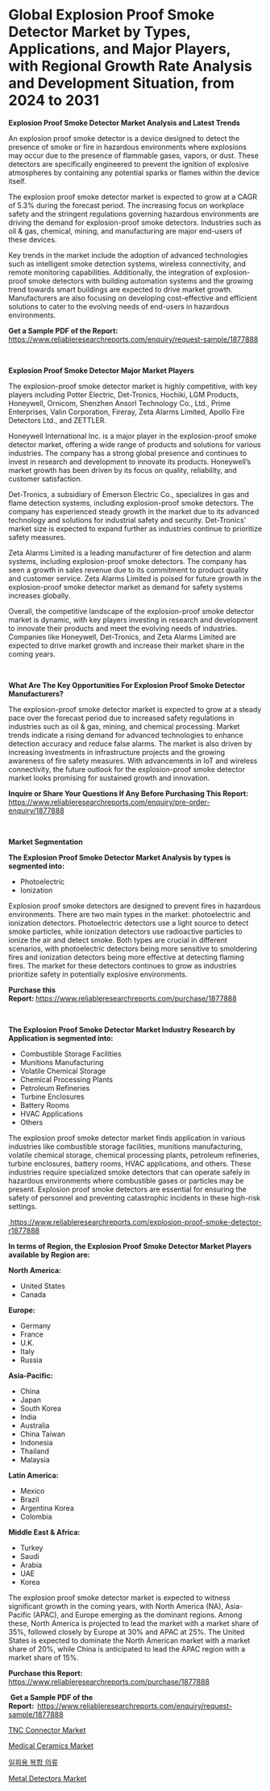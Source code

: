 <p><h1>Global Explosion Proof Smoke Detector Market by Types, Applications, and Major Players, with Regional Growth Rate Analysis and Development Situation, from 2024 to 2031</h1></p><p><strong>Explosion Proof Smoke Detector Market Analysis and Latest Trends</strong></p>
<p><p>An explosion proof smoke detector is a device designed to detect the presence of smoke or fire in hazardous environments where explosions may occur due to the presence of flammable gases, vapors, or dust. These detectors are specifically engineered to prevent the ignition of explosive atmospheres by containing any potential sparks or flames within the device itself.</p><p>The explosion proof smoke detector market is expected to grow at a CAGR of 5.3% during the forecast period. The increasing focus on workplace safety and the stringent regulations governing hazardous environments are driving the demand for explosion-proof smoke detectors. Industries such as oil & gas, chemical, mining, and manufacturing are major end-users of these devices.</p><p>Key trends in the market include the adoption of advanced technologies such as intelligent smoke detection systems, wireless connectivity, and remote monitoring capabilities. Additionally, the integration of explosion-proof smoke detectors with building automation systems and the growing trend towards smart buildings are expected to drive market growth. Manufacturers are also focusing on developing cost-effective and efficient solutions to cater to the evolving needs of end-users in hazardous environments.</p></p>
<p><strong>Get a Sample PDF of the Report:&nbsp;</strong> <a href="https://www.reliableresearchreports.com/enquiry/request-sample/1877888">https://www.reliableresearchreports.com/enquiry/request-sample/1877888</a></p>
<p>&nbsp;</p>
<p><strong>Explosion Proof Smoke Detector Major Market Players</strong></p>
<p><p>The explosion-proof smoke detector market is highly competitive, with key players including Potter Electric, Det-Tronics, Hochiki, LGM Products, Honeywell, Ornicom, Shenzhen Ansorl Technology Co., Ltd., Prime Enterprises, Valin Corporation, Fireray, Zeta Alarms Limited, Apollo Fire Detectors Ltd., and ZETTLER.</p><p>Honeywell International Inc. is a major player in the explosion-proof smoke detector market, offering a wide range of products and solutions for various industries. The company has a strong global presence and continues to invest in research and development to innovate its products. Honeywell’s market growth has been driven by its focus on quality, reliability, and customer satisfaction.</p><p>Det-Tronics, a subsidiary of Emerson Electric Co., specializes in gas and flame detection systems, including explosion-proof smoke detectors. The company has experienced steady growth in the market due to its advanced technology and solutions for industrial safety and security. Det-Tronics’ market size is expected to expand further as industries continue to prioritize safety measures.</p><p>Zeta Alarms Limited is a leading manufacturer of fire detection and alarm systems, including explosion-proof smoke detectors. The company has seen a growth in sales revenue due to its commitment to product quality and customer service. Zeta Alarms Limited is poised for future growth in the explosion-proof smoke detector market as demand for safety systems increases globally. </p><p>Overall, the competitive landscape of the explosion-proof smoke detector market is dynamic, with key players investing in research and development to innovate their products and meet the evolving needs of industries. Companies like Honeywell, Det-Tronics, and Zeta Alarms Limited are expected to drive market growth and increase their market share in the coming years.</p></p>
<p>&nbsp;</p>
<p><strong>What Are The Key Opportunities For Explosion Proof Smoke Detector Manufacturers?</strong></p>
<p><p>The explosion-proof smoke detector market is expected to grow at a steady pace over the forecast period due to increased safety regulations in industries such as oil & gas, mining, and chemical processing. Market trends indicate a rising demand for advanced technologies to enhance detection accuracy and reduce false alarms. The market is also driven by increasing investments in infrastructure projects and the growing awareness of fire safety measures. With advancements in IoT and wireless connectivity, the future outlook for the explosion-proof smoke detector market looks promising for sustained growth and innovation.</p></p>
<p><strong>Inquire or Share Your Questions If Any Before Purchasing This Report:</strong> <a href="https://www.reliableresearchreports.com/enquiry/pre-order-enquiry/1877888">https://www.reliableresearchreports.com/enquiry/pre-order-enquiry/1877888</a></p>
<p>&nbsp;</p>
<p><strong>Market Segmentation</strong></p>
<p><strong>The Explosion Proof Smoke Detector Market Analysis by types is segmented into:</strong></p>
<p><ul><li>Photoelectric</li><li>Ionization</li></ul></p>
<p><p>Explosion proof smoke detectors are designed to prevent fires in hazardous environments. There are two main types in the market: photoelectric and ionization detectors. Photoelectric detectors use a light source to detect smoke particles, while ionization detectors use radioactive particles to ionize the air and detect smoke. Both types are crucial in different scenarios, with photoelectric detectors being more sensitive to smoldering fires and ionization detectors being more effective at detecting flaming fires. The market for these detectors continues to grow as industries prioritize safety in potentially explosive environments.</p></p>
<p><strong>Purchase this Report:&nbsp;</strong><a href="https://www.reliableresearchreports.com/purchase/1877888">https://www.reliableresearchreports.com/purchase/1877888</a></p>
<p>&nbsp;</p>
<p><strong>The Explosion Proof Smoke Detector Market Industry Research by Application is segmented into:</strong></p>
<p><ul><li>Combustible Storage Facilities</li><li>Munitions Manufacturing</li><li>Volatile Chemical Storage</li><li>Chemical Processing Plants</li><li>Petroleum Refineries</li><li>Turbine Enclosures</li><li>Battery Rooms</li><li>HVAC Applications</li><li>Others</li></ul></p>
<p><p>The explosion proof smoke detector market finds application in various industries like combustible storage facilities, munitions manufacturing, volatile chemical storage, chemical processing plants, petroleum refineries, turbine enclosures, battery rooms, HVAC applications, and others. These industries require specialized smoke detectors that can operate safely in hazardous environments where combustible gases or particles may be present. Explosion proof smoke detectors are essential for ensuring the safety of personnel and preventing catastrophic incidents in these high-risk settings.</p></p>
<p><a href="https://www.reliableresearchreports.com/explosion-proof-smoke-detector-r1877888">&nbsp;https://www.reliableresearchreports.com/explosion-proof-smoke-detector-r1877888</a></p>
<p><strong>In terms of Region, the Explosion Proof Smoke Detector Market Players available by Region are:</strong></p>
<p>
    <p> <strong> North America: </strong>
        <ul>
            <li>United States</li>
            <li>Canada</li>
        </ul>
        </p> 
    <p> <strong> Europe: </strong>
        <ul>
            <li>Germany</li>
            <li>France</li>
            <li>U.K.</li>
            <li>Italy</li>
            <li>Russia</li>
        </ul>
        </p> 
    <p> <strong> Asia-Pacific: </strong>
        <ul>
            <li>China</li>
            <li>Japan</li>
            <li>South Korea</li>
            <li>India</li>
            <li>Australia</li>
            <li>China Taiwan</li>
            <li>Indonesia</li>
            <li>Thailand</li>
            <li>Malaysia</li>
        </ul>
        </p> 
    <p> <strong> Latin America: </strong>
        <ul>
            <li>Mexico</li>
            <li>Brazil</li>
            <li>Argentina Korea</li>
            <li>Colombia</li>
        </ul>
        </p> 
    <p> <strong> Middle East & Africa: </strong>
        <ul>
            <li>Turkey</li>
            <li>Saudi</li>
            <li>Arabia</li>
            <li>UAE</li>
            <li>Korea</li>
        </ul>
    </p>
    </p>
<p><p>The explosion proof smoke detector market is expected to witness significant growth in the coming years, with North America (NA), Asia-Pacific (APAC), and Europe emerging as the dominant regions. Among these, North America is projected to lead the market with a market share of 35%, followed closely by Europe at 30% and APAC at 25%. The United States is expected to dominate the North American market with a market share of 20%, while China is anticipated to lead the APAC region with a market share of 15%.</p></p>
<p><strong>Purchase this Report: </strong><a href="https://www.reliableresearchreports.com/purchase/1877888">https://www.reliableresearchreports.com/purchase/1877888</a></p>
<p>&nbsp;<strong>Get a Sample PDF of the Report:&nbsp;&nbsp;</strong><a href="https://www.reliableresearchreports.com/enquiry/request-sample/1877888">https://www.reliableresearchreports.com/enquiry/request-sample/1877888</a></p>
<p><strong></strong></p>
<p><p><a href="https://github.com/LibbySpencer2018/Market-Research-Report-List-1/blob/main/tnc-connector-market.md">TNC Connector Market</a></p><p><a href="https://www.linkedin.com/pulse/medical-ceramics-market-size-growing-cagr-570-report-covers-cgaec?trackingId=UnsDOtZv71Zp%2B7XnSbxsnQ%3D%3D">Medical Ceramics Market</a></p><p><a href="https://github.com/hzumrdvas204296/Market-Research-Report-List-2/blob/main/2138376173205.md">일회용 복합 의류</a></p><p><a href="https://www.linkedin.com/pulse/emerging-trends-metal-detectors-market-global-outlook-future-6qi0c?trackingId=5EJB1oSg0B1gmYDArdPF2A%3D%3D">Metal Detectors Market</a></p></p>
